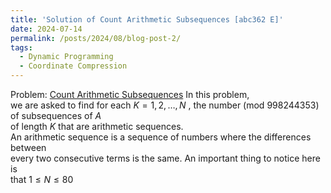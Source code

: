 ```yaml
---
title: 'Solution of Count Arithmetic Subsequences [abc362 E]'
date: 2024-07-14
permalink: /posts/2024/08/blog-post-2/
tags:
  - Dynamic Programming
  - Coordinate Compression
---
```


Problem: [Count Arithmetic Subsequences](https://atcoder.jp/contests/abc362/tasks/abc362_e)
In this problem,\
we are asked to find for each $K = 1, 2, \ldots, N$ , the number (mod $998244353$) of subsequences of $A$\
of length $K$ that are arithmetic sequences.\
An arithmetic sequence is a sequence of numbers where the differences between\
every two consecutive terms is the same. An important thing to notice here is\
that $1 \leq N \leq 80$ 